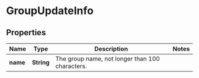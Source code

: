 
# GroupUpdateInfo

## Properties
Name | Type | Description | Notes
------------ | ------------- | ------------- | -------------
**name** | **String** | The group name, not longer than 100 characters. | 



